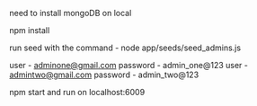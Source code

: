 need to install mongoDB on local

npm install

run seed with the command - node app/seeds/seed_admins.js

user - adminone@gmail.com password - admin_one@123
user - admintwo@gmail.com password - admin_two@123

npm start and run on localhost:6009
